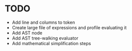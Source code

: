 # TODO

- Add line and columns to token
- Create large file of expressions and profile evaluating it
- Add AST node
- Add AST tree-walking evaluator
- Add mathematical simplification steps
